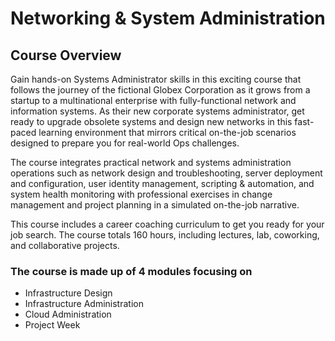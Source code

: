 # Networking & System Administration

## Course Overview

Gain hands-on Systems Administrator skills in this exciting course that follows the journey of the fictional Globex Corporation as it grows from a startup to a multinational enterprise with fully-functional network and information systems. As their new corporate systems administrator, get ready to upgrade obsolete systems and design new networks in this fast-paced learning environment that mirrors critical on-the-job scenarios designed to prepare you for real-world Ops challenges.

The course integrates practical network and systems administration operations such as network design and troubleshooting, server deployment and configuration, user identity management, scripting & automation, and system health monitoring with professional exercises in change management and project planning in a simulated on-the-job narrative.

This course includes a career coaching curriculum to get you ready for your job search. The course totals 160 hours, including lectures, lab, coworking, and collaborative projects.

### The course is made up of 4 modules focusing on  

- Infrastructure Design
- Infrastructure Administration
- Cloud Administration
- Project Week
